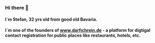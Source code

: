 ### Hi there 👋

#### I´m Stefan, 32 yrs old from good old Bavaria.

#### I´m one of the founders of www.darfichrein.de - a platform for digtigal contact registration for public places like restaurants, hotels, etc.

<!--
**stefanmichalk/stefanmichalk** is a ✨ _special_ ✨ repository because its `README.md` (this file) appears on your GitHub profile.

Here are some ideas to get you started:

- 🔭 I’m currently working on ...
- 🌱 I’m currently learning ...
- 👯 I’m looking to collaborate on ...
- 🤔 I’m looking for help with ...
- 💬 Ask me about ...
- 📫 How to reach me: ...
- 😄 Pronouns: ...
- ⚡ Fun fact: ...
-->
